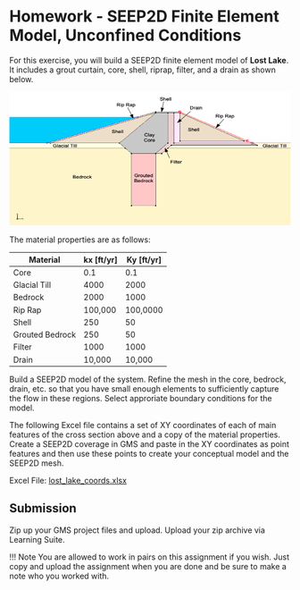 # Homework - SEEP2D Finite Element Model, Unconfined Conditions

For this exercise, you will build a SEEP2D finite element model of **Lost Lake**. It includes a grout curtain, core, 
shell, riprap, filter, and a drain as shown below. 

![lost_lake.png](lost_lake.png)

The material properties are as follows:

| Material        | kx [ft/yr] | Ky [ft/yr] |
|-----------------|------------|------------|
| Core            | 0.1        | 0.1        |
| Glacial Till    | 4000       | 2000       |
| Bedrock         | 2000       | 1000       |
| Rip Rap         | 100,000    | 100,0000   |
| Shell           | 250        | 50         |
| Grouted Bedrock | 250        | 50         |
| Filter   | 1000       | 1000       |
| Drain    | 10,000     | 10,000     |

Build a SEEP2D model of the system. Refine the mesh in the core, bedrock, drain, etc. so that you have small enough 
elements to sufficiently capture the flow in these regions. Select approriate boundary conditions for the model.

The following Excel file contains a set of XY coordinates of each of main features of the cross section above and a 
copy of the 
material properties. Create a SEEP2D coverage in GMS and paste in the XY coordinates as point features and then use 
these points to create your conceptual model and the SEEP2D mesh.

Excel File: [lost_lake_coords.xlsx](lost_lake_coords.xlsx)

## Submission

Zip up your GMS project files and upload. Upload your zip archive via Learning Suite.

!!! Note
    You are allowed to work in pairs on this assignment if you wish. Just copy and upload the assignment when you are done and be sure to make a note who you worked with.